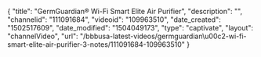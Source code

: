 {
    "title": "GermGuardian&reg; Wi-Fi Smart Elite Air Purifier",
    "description": "",
    "channelid": "111091684",
    "videoid": "109963510",
    "date_created": "1502517609",
    "date_modified": "1504049173",
    "type": "captivate",
    "layout": "channelVideo",
    "url": "\/bbbusa-latest-videos\/germguardian\u00c2-wi-fi-smart-elite-air-purifier-3-notes\/111091684-109963510"
}